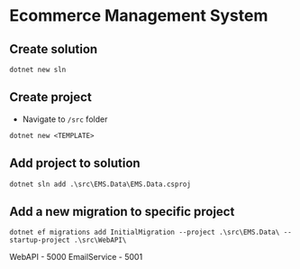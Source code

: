 # Ecommerce Management System

## Create solution

```
dotnet new sln
```

## Create project

- Navigate to `/src` folder

```
dotnet new <TEMPLATE>
```

## Add project to solution

```
dotnet sln add .\src\EMS.Data\EMS.Data.csproj
```

## Add a new migration to specific project

```
dotnet ef migrations add InitialMigration --project .\src\EMS.Data\ --startup-project .\src\WebAPI\ 
```

WebAPI - 5000
EmailService - 5001